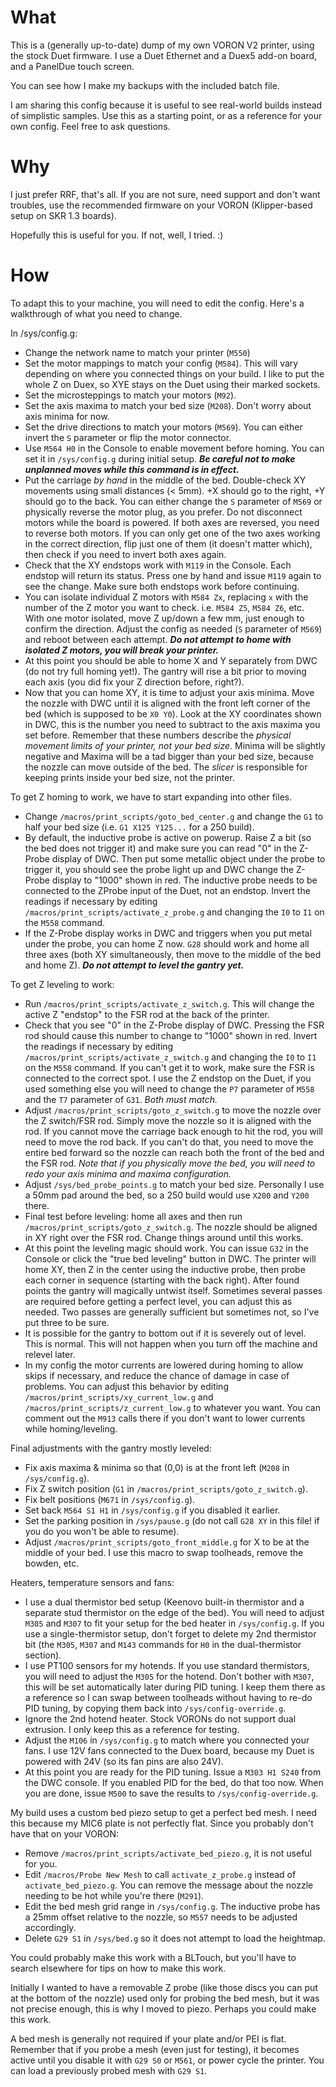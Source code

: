 # What

This is a (generally up-to-date) dump of my own VORON V2 printer, using the stock Duet firmware. I use a Duet Ethernet and a Duex5 add-on board, and a PanelDue touch screen.

You can see how I make my backups with the included batch file.

I am sharing this config because it is useful to see real-world builds instead of simplistic samples. Use this as a starting point, or as a reference for your own config. Feel free to ask questions.

# Why

I just prefer RRF, that's all. If you are not sure, need support and don't want troubles, use the recommended firmware on your VORON (Klipper-based setup on SKR 1.3 boards).

Hopefully this is useful for you. If not, well, I tried. :)

# How

To adapt this to your machine, you will need to edit the config. Here's a walkthrough of what you need to change.

In /sys/config.g:
- Change the network name to match your printer (`M550`)
- Set the motor mappings to match your config (`M584`). This will vary depending on where you connected things on your build. I like to put the whole Z on Duex, so XYE stays on the Duet using their marked sockets.
- Set the microsteppings to match your motors (`M92`).
- Set the axis maxima to match your bed size (`M208`). Don't worry about axis minima for now.
- Set the drive directions to match your motors (`M569`). You can either invert the `S` parameter or flip the motor connector.
- Use `M564 H0` in the Console to enable movement before homing. You can set it in `/sys/config.g` during initial setup. **_Be careful not to make unplanned moves while this command is in effect._**
- Put the carriage _by hand_ in the middle of the bed. Double-check XY movements using small distances (< 5mm). +X should go to the right, +Y should go to the back. You can either change the `S` parameter of `M569` or physically reverse the motor plug, as you prefer. Do not disconnect motors while the board is powered. If both axes are reversed, you need to reverse both motors. If you can only get one of the two axes working in the correct direction, flip just one of them (it doesn't matter which), then check if you need to invert both axes again. 
- Check that the XY endstops work with `M119` in the Console. Each endstop will return its status. Press one by hand and issue `M119` again to see the change. Make sure both endstops work before continuing.
- You can isolate individual Z motors with `M584 Zx`, replacing `x` with the number of the Z motor you want to check. i.e. `M584 Z5`, `M584 Z6`, etc. With one motor isolated, move Z up/down a few mm, just enough to confirm the direction. Adjust the config as needed (`S` parameter of `M569`) and reboot between each attempt. **_Do not attempt to home with isolated Z motors, you will break your printer._**
- At this point you should be able to home X and Y separately from DWC (do not try full homing yet!). The gantry will rise a bit prior to moving each axis (you did fix your Z direction before, right?).
- Now that you can home XY, it is time to adjust your axis minima. Move the nozzle with DWC until it is aligned with the front left corner of the bed (which is supposed to be `X0 Y0`). Look at the XY coordinates shown in DWC, this is the number you need to subtract to the axis maxima you set before. Remember that these numbers describe the _physical movement limits of your printer, not your bed size_. Minima will be slightly negative and Maxima will be a tad bigger than your bed size, because the nozzle can move outside of the bed. The _slicer_ is responsible for keeping prints inside your bed size, not the printer.

To get Z homing to work, we have to start expanding into other files.
- Change `/macros/print_scripts/goto_bed_center.g` and change the `G1` to half your bed size (i.e. `G1 X125 Y125...` for a 250 build).
- By default, the inductive probe is active on powerup. Raise Z a bit (so the bed does not trigger it) and make sure you can read "0" in the Z-Probe display of DWC. Then put some metallic object under the probe to trigger it, you should see the probe light up and DWC change the Z-Probe display to "1000" shown in red. The inductive probe needs to be connected to the ZProbe input of the Duet, not an endstop. Invert the readings if necessary by editing `/macros/print_scripts/activate_z_probe.g` and changing the `I0` to `I1` on the `M558` command.
- If the Z-Probe display works in DWC and triggers when you put metal under the probe, you can home Z now. `G28` should work and home all three axes (both XY simultaneously, then move to the middle of the bed and home Z). **_Do not attempt to level the gantry yet._**

To get Z leveling to work:
- Run `/macros/print_scripts/activate_z_switch.g`. This will change the active Z "endstop" to the FSR rod at the back of the printer.
- Check that you see "0" in the Z-Probe display of DWC. Pressing the FSR rod should cause this number to change to "1000" shown in red. Invert the readings if necessary by editing `/macros/print_scripts/activate_z_switch.g` and changing the `I0` to `I1` on the `M558` command. If you can't get it to work, make sure the FSR is connected to the correct spot. I use the Z endstop on the Duet, if you used something else you will need to change the `P7` parameter of `M558` and the `T7` parameter of `G31`. _Both must match._
- Adjust `/macros/print_scripts/goto_z_switch.g` to move the nozzle over the Z switch/FSR rod. Simply move the nozzle so it is aligned with the rod. If you cannot move the carriage back enough to hit the rod, you will need to move the rod back. If you can't do that, you need to move the entire bed forward so the nozzle can reach both the front of the bed and the FSR rod. _Note that if you physically move the bed, you will need to redo your axis minima and maxima configuration._
- Adjust `/sys/bed_probe_points.g` to match your bed size. Personally I use a 50mm pad around the bed, so a 250 build would use `X200` and `Y200` there.
- Final test before leveling: home all axes and then run `/macros/print_scripts/goto_z_switch.g`. The nozzle should be aligned in XY right over the FSR rod. Change things around until this works.
- At this point the leveling magic should work. You can issue `G32` in the Console or click the "true bed leveling" button in DWC. The printer will home XY, then Z in the center using the inductive probe, then probe each corner in sequence (starting with the back right). After found points the gantry will magically untwist itself. Sometimes several passes are required before getting a perfect level, you can adjust this as needed. Two passes are generally sufficient but sometimes not, so I've put three to be sure.
- It is possible for the gantry to bottom out if it is severely out of level. This is normal. This will not happen when you turn off the machine and relevel later. 
- In my config the motor currents are lowered during homing to allow skips if necessary, and reduce the chance of damage in case of problems. You can adjust this behavior by editing `/macros/print_scripts/xy_current_low.g` and `/macros/print_scripts/z_current_low.g` to whatever you want. You can comment out the `M913` calls there if you don't want to lower currents while homing/leveling.

Final adjustments with the gantry mostly leveled:
- Fix axis maxima & minima so that (0,0) is at the front left (`M208` in `/sys/config.g`).
- Fix Z switch position (`G1` in `/macros/print_scripts/goto_z_switch.g`).
- Fix belt positions (`M671` in `/sys/config.g`).
- Set back `M564 S1 H1` in `/sys/config.g` if you disabled it earlier.
- Set the parking position in `/sys/pause.g` (do not call `G28 XY` in this file! if you do you won't be able to resume).
- Adjust `/macros/print_scripts/goto_front_middle.g` for X to be at the middle of your bed. I use this macro to swap toolheads, remove the bowden, etc.

Heaters, temperature sensors and fans:
- I use a dual thermistor bed setup (Keenovo built-in thermistor and a separate stud thermistor on the edge of the bed). You will need to adjust `M305` and `M307` to fit your setup for the bed heater in `/sys/config.g`. If you use a single-thermistor setup, don't forget to delete my 2nd thermistor bit (the `M305`, `M307` and `M143` commands for `H0` in the dual-thermistor section).
- I use PT100 sensors for my hotends. If you use standard thermistors, you will need to adjust the `M305` for the hotend. Don't bother with `M307`, this will be set automatically later during PID tuning. I keep them there as a reference so I can swap between toolheads without having to re-do PID tuning, by copying them back into `/sys/config-override.g`.
- Ignore the 2nd hotend heater. Stock VORONs do not support dual extrusion. I only keep this as a reference for testing.
- Adjust the `M106` in `/sys/config.g` to match where you connected your fans. I use 12V fans connected to the Duex board, because my Duet is powered with 24V (so its fan pins are also 24V).
- At this point you are ready for the PID tuning. Issue a `M303 H1 S240` from the DWC console. If you enabled PID for the bed, do that too now. When you are done, issue `M500` to save the results to `/sys/config-override.g`.

My build uses a custom bed piezo setup to get a perfect bed mesh. I need this because my MIC6 plate is not perfectly flat. Since you probably don't have that on your VORON:

- Remove `/macros/print_scripts/activate_bed_piezo.g`, it is not useful for you.
- Edit `/macros/Probe New Mesh` to call `activate_z_probe.g` instead of `activate_bed_piezo.g`. You can remove the message about the nozzle needing to be hot while you're there (`M291`).
- Edit the bed mesh grid range in `/sys/config.g`. The inductive probe has a 25mm offset relative to the nozzle, so `M557` needs to be adjusted accordingly.
- Delete `G29 S1` in `/sys/bed.g` so it does not attempt to load the heightmap.

You could probably make this work with a BLTouch, but you'll have to search elsewhere for tips on how to make this work.

Initially I wanted to have a removable Z probe (like those discs you can put at the bottom of the nozzle) used only for probing the bed mesh, but it was not precise enough, this is why I moved to piezo. Perhaps you could make this work.

A bed mesh is generally not required if your plate and/or PEI is flat. Remember that if you probe a mesh (even just for testing), it becomes active until you disable it with `G29 S0` or `M561`, or power cycle the printer. You can load a previously probed mesh with `G29 S1`.
